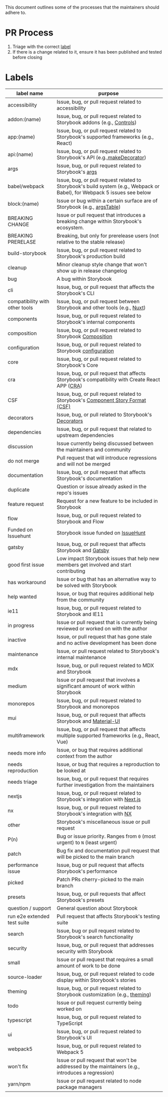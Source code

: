 This document outlines some of the processes that the maintainers should adhere to.

# PR Process

1. Triage with the correct [label](#labels)
2. If there is a change related to it, ensure it has been published and tested before closing

# Labels

| label name                     | purpose                                                                                                                                              |
| ------------------------------ | ---------------------------------------------------------------------------------------------------------------------------------------------------- |
| accessibility                  | Issue, bug, or pull request related to accessibility                                                                                                 |
| addon:(name)                   | Issue, bug, or pull request related to Storybook addons (e.g., [Controls](/docs/essentials/controls.md))                                             |
| app:(name)                     | Issue, bug, or pull request related to Storybook's supported frameworks (e.g., React)                                                                |
| api:(name)                     | Issue, bug, or pull request related to Storybook's API (e.g.,[makeDecorator](/docs/addons/addons-api.md#makeDecorator-API))                          |
| args                           | Issue, bug, or pull request related to Storybook's [args](/docs/writing-stories/args.md)                                                             |
| babel/webpack                  | Issue, bug, or pull request related to Storybook's build system (e.g., Webpack or Babel), for Webpack 5 issues see below                             |
| block:(name)                   | Issue or bug within a certain surface are of Storybook (e.g., [argsTable](/docs/writing-docs/doc-block-argstable.md))                                |
| BREAKING CHANGE                | Issue or pull request that introduces a breaking change within Storybook's ecosystem.                                                                |
| BREAKING PRERELASE             | Breaking, but only for prerelease users (not relative to the stable release)                                                                         |
| build-storybook                | Issue, bug, or pull request related to Storybook's production build                                                                                  |
| cleanup                        | Minor cleanup style change that won't show up in release changelog                                                                                   |
| bug                            | A bug within Storybook                                                                                                                               |
| cli                            | Issue, bug, or pull request that affects the Storybook's CLI                                                                                         |
| compatibility with other tools | Issue, bug, or pull request between Storybook and other tools (e.g., [Nuxt](https://nuxtjs.org/))                                                    |
| components                     | Issue, bug, or pull request related to Storybook's internal components                                                                               |
| composition                    | Issue, bug, or pull request related to Storybook [Composition](/docs/sharing/storybook-composition.md)                                               |
| configuration                  | Issue, bug, or pull request related to Storybook [configuration](/docs/configure/index.md)                                                           |
| core                           | Issue, bug, or pull request related to Storybook's Core                                                                                              |
| cra                            | Issue, bug, or pull request that affects Storybook's compatibility with Create React APP ([CRA](https://create-react-app.dev/docs/getting-started/)) |
| CSF                            | Issue, bug, or pull request related to Storybook's [Component Story Format (CSF)](/docs/api/csf.md)                                                  |
| decorators                     | Issue, bug, or pull related to Storybook's [Decorators](/docs/writing-stories/decorators.md)                                                         |
| dependencies                   | Issue, bug, or pull request that related to upstream dependencies                                                                                    |
| discussion                     | Issue currently being discussed between the maintainers and community                                                                                |
| do not merge                   | Pull request that will introduce regressions and will not be merged                                                                                  |
| documentation                  | Issue, bug, or pull request that affects Storybook's documentation                                                                                   |
| duplicate                      | Question or issue already asked in the repo's issues                                                                                                 |
| feature request                | Request for a new feature to be included in Storybook                                                                                                |
| flow                           | Issue, bug, or pull request related to Storybook and Flow                                                                                            |
| Funded on Issuehunt            | Storybook issue funded on [IssueHunt](https://issuehunt.io/)                                                                                         |
| gatsby                         | Issue, bug, or pull request that affects Storybook and [Gatsby](https://www.gatsbyjs.com/)                                                           |
| good first issue               | Low impact Storybook issues that help new members get involved and start contributing                                                                |
| has workaround                 | Issue or bug that has an alternative way to be solved with Storybook                                                                                 |
| help wanted                    | Issue, or bug that requires additional help from the community                                                                                       |
| ie11                           | Issue, bug, or pull request related to Storybook and IE11                                                                                            |
| in progress                    | Issue or pull request that is currently being reviewed or worked on with the author                                                                  |
| inactive                       | Issue, or pull request that has gone stale and no active development has been done                                                                   |
| maintenance                    | Issue, or pull request related to Storybook's internal maintenance                                                                                   |
| mdx                            | Issue, bug, or pull request related to MDX and Storybook                                                                                             |
| medium                         | Issue or pull request that involves a significant amount of work within Storybook                                                                    |
| monorepos                      | Issue, bug, or pull request related to Storybook and monorepos                                                                                       |
| mui                            | Issue, bug, or pull request that affects Storybook and [Material-UI](https://material-ui.com/)                                                       |
| multiframework                 | Issue, bug, or pull request that affects multiple supported frameworks (e.g., React, Vue)                                                            |
| needs more info                | Issue, or bug that requires additional context from the author                                                                                       |
| needs reproduction             | Issue, or bug that requires a reproduction to be looked at                                                                                           |
| needs triage                   | Issue, bug, or pull request that requires further investigation from the maintainers                                                                 |
| nextjs                         | Issue, bug, or pull request related to Storybook's integration with [Next.js](https://nextjs.org/)                                                   |
| nx                             | Issue, bug, or pull request related to Storybook's integration with [NX](https://nx.dev/)                                                            |
| other                          | Storybook's miscellaneous issue or pull request                                                                                                      |
| P(n)                           | Bug or issue priority. Ranges from `0` (most urgent) to `N` (least urgent)                                                                           |
| patch                          | Bug fix and documentation pull request that will be picked to the main branch                                                                        |
| performance issue              | Issue, bug or pull request that affects Storybook's performance                                                                                      |
| picked                         | Patch PRs cherry-picked to the main branch                                                                                                           |
| presets                        | Issue, bug, or pull requests that affect Storybook's presets                                                                                         |
| question / support             | General question about Storybook                                                                                                                     |
| run e2e extended test suite    | Pull request that affects Storybook's testing suite                                                                                                  |
| search                         | Issue, bug or pull request related to Storybook's search functionality                                                                               |
| security                       | Issue, bug, or pull request that addresses security with Storybook                                                                                   |
| small                          | Issue or pull request that requires a small amount of work to be done                                                                                |
| source-loader                  | Issue, bug, or pull request related to code display within Storybook's stories                                                                       |
| theming                        | Issue, bug, or pull request related to Storybook customization (e.g., [theming](/docs/configure/theming.md))                                         |
| todo                           | Issue or pull request currently being worked on                                                                                                      |
| typescript                     | Issue, bug, or pull request related to TypeScript                                                                                                    |
| ui                             | Issue, bug, or pull request related to Storybook's UI                                                                                                |
| webpack5                       | Issue, bug, or pull request related to Webpack 5                                                                                                     |
| won't fix                      | Issue or pull request that won't be addressed by the maintainers (e.g., introduces a regression)                                                     |
| yarn/npm                       | Issue or pull request related to node package managers                                                                                               |
